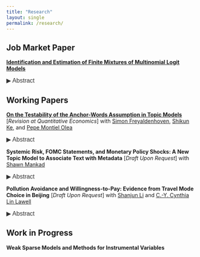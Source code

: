 ```yaml
---
title: "Research"
layout: single
permalink: /research/
---
```


## Job Market Paper

**[Identification and Estimation of Finite Mixtures of Multinomial Logit Models](https://dingyili93.github.io/files/Pure_products_for_consideration_set__write_up.pdf)** 

<button class="abstract-button" onclick="toggleAbstract('abstractContent1', this)">▶ Abstract</button>
<div id="abstractContent1" class="abstract-content" style="display: none;">
Finite mixtures of multinomial logit models can be used to capture consumer choice heterogeneity across multiple markets when only aggregate consumer choices per market are available. A motivating example is a nested logit where the composition of each mixture component (each nest of alternatives) is unknown a priori. We show that in order to identify these models, it suffices to require that each mixture component includes at least two component-exclusive alternatives. We refer to our assumption as the pure-alternatives condition, and we argue it is a natural extension of the anchor-word assumption used commonly in nonnegative matrix factorization problems in machine learning. Our identification result enables a consistent two-step estimator as the number of consumers, markets, and alternatives grow large. Applying this framework to the U.S. vehicle market, we find that consumer heterogeneity does not yield substitution patterns between electric and internal combustion engine vehicles, suggesting consumer segments are distinctly aligned with specific vehicle types without crossover substitution.
</div>

## Working Papers

**[On the Testability of the Anchor-Words Assumption in Topic Models](https://dingyili93.github.io/files/Testing_for_Anchor_Words.pdf)** 
\[_Revision at Quantitative Economics_\] with [Simon Freyaldenhoven](https://simonfreyaldenhoven.github.io/), [Shikun Ke](https://sites.google.com/site/fannan2316/), and [Pepe Montiel Olea](https://www.sagarsxn.com/) 

<button class="abstract-button" onclick="toggleAbstract('abstractContent2', this)">▶ Abstract</button>
<div id="abstractContent2" class="abstract-content" style="display: none;">
Topic models are a simple and popular tool for the statistical analysis of textual data. Their identification and estimation is typically enabled by assuming the existence of anchor words; that is, words that are exclusive to specific topics. In this paper we show that the existence of anchor words is statistically testable: There exists a hypothesis test with correct size that has nontrivial power. This means that the anchor-words assumption cannot be viewed simply as a convenient normalization. Central to our results is a simple characterization of when a column-stochastic matrix with known nonnegative rank admits a separable factorization. We test for the existence of anchor words in two different data sets derived from monetary policy discussions in the Federal Reserve  and reject the null hypothesis that anchor words exist in one of them.
</div>

**Systemic Risk, FOMC Statements, and Monetary Policy Shocks: A New Topic Model to Associate Text with Metadata** \[_Draft Upon Request_\]
with [Shawn Mankad](https://mankad-research.github.io/) 

<button class="abstract-button" onclick="toggleAbstract('abstractContent3', this)">▶ Abstract</button>
<div id="abstractContent3" class="abstract-content" style="display: none;">
In this research paper, we investigate the regulations guiding monetary policy communications through the development of a novel machine learning method called the Cluster Sentence Structural Topic Model (CSSTM). Our approach incorporates covariates in the data generation process and accounts for the correlation of sentences within each document by utilizing the equilibrium of sentences’ topics. In the estimation process, we sort the equilibrium in the M step. Our method outperforms the Latent Dirichlet Allocation (LDA) and the Structural Topic Model (STM) by increasing the held-out likelihood by 20 percent and 10 percent. Using our method, we analyze FOMC statements and observe that the Fed places more emphasis on inflation expectations as opposed to current rates. According to our results, FOMC statements rely more on production instead of consumption. More importantly, we find that monetary policy commu-nication started to consider systemic risk shortly after the 2007 financial crisis. By our method, we are able to decompose monetary policy shocks. The new measure has large and significant effects on systemic risk.
</div>

**Pollution Avoidance and Willingness-to-Pay: Evidence from Travel Mode Choice in Beijing** \[_Draft Upon Request_\]
with [Shanjun Li](https://shanjunli6.github.io/) and [C.-Y. Cynthia Lin Lawell](https://clinlawell.dyson.cornell.edu/)

<button class="abstract-button" onclick="toggleAbstract('abstractContent4', this)">▶ Abstract</button>
<div id="abstractContent4" class="abstract-content" style="display: none;">
We estimate the short-term willingness-to-pay (WTP) to avoid air pollution by developing a model to capture the trade-offs between avoidance behavior and its costs. In particular, we use fine-scale travel survey data in Beijing to model the trade-offs between indoor and outdoor travel modes for compulsory work trips during highly polluted hours. Our model indicates that the short-term WTP, which we estimate to be 0.00223 dollars per hour to avoid 1 µg/m3 of ambient fine particles (PM2.5), forms the lower bound for the long-term WTP, which is around 11.536 dollars per year to avoid 1 µg/m3 PM2.5. Our estimation strategy uses a machine learning IV method in a high-dimensional econometrics setting. We find that longer potential exposure to air pollution prevents people from walking and cycling. People older than 55 years old, who are more vulnerable to pollution and thus more likely to avoid pollution, have a 28% higher WTP than the young. Likewise, richer people, who value their health more, are willing to avoid a unit of pollution with 36% more cost. Finally, we find evidence that information affects the behavioral adjustment: people start to reduce their exposure to the toxic air only after extensive media coverage of air pollution.
</div>

## Work in Progress

**Weak Sparse Models and Methods for Instrumental Variables** 

<script>
    function toggleAbstract(abstractId, button) {
        var abstractContent = document.getElementById(abstractId);
        var button = document.querySelector(".abstract-button");
        if (abstractContent.style.display === "none" || abstractContent.style.display === "") {
            abstractContent.style.display = "block";
            button.innerHTML = "▼ Abstract";
        } else {
            abstractContent.style.display = "none";
            button.innerHTML = "▶ Abstract";
        }
    }
</script>

<style>
    .abstract-button {
        background: none;
        border: none;
        color: #333; /* Adjust the color to match your text */
        cursor: pointer;
        font-size: 1rem;
        padding: 0;
        text-align: left;
        display: inline;
    }

    .abstract-button:hover {
        text-decoration: underline; /* Optional: add underline on hover */
    }
    
    .abstract-content {
        display: none;
        margin-bottom: 1.5rem; /* Ensure space after abstract content */
        font-size: 1rem; 
        text-align: justify; /* Justify text alignment */ 
    }
</style>
